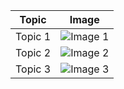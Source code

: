 | Topic | Image |
| --- | --- |
| Topic 1 | ![Image 1](./images/1.jpg) |
| Topic 2 | ![Image 2](./images/2.jpg) |
| Topic 3 | ![Image 3](./images/3.jpg) |
